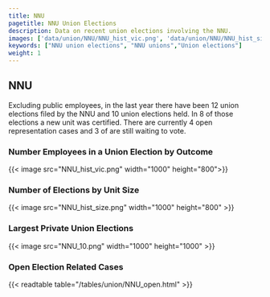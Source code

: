 ```yaml
---
title: NNU
pagetitle: NNU Union Elections
description: Data on recent union elections involving the NNU.
images: ['data/union/NNU/NNU_hist_vic.png', 'data/union/NNU/NNU_hist_size.png', 'data/union/NNU/NNU_10.png']
keywords: ["NNU union elections", "NNU unions","Union elections"]
weight: 1
---
```

##  NNU

Excluding public employees, in the last year there have been 12 union elections filed by the NNU and 10 union elections held. In 8 of those elections a new unit was certified. There are currently 4 open representation cases and 3 of are still waiting to vote.

### Number Employees in a Union Election by Outcome
{{< image src="NNU_hist_vic.png" width="1000" height="800">}}

### Number of Elections by Unit Size
{{< image src="NNU_hist_size.png" width="1000" height="800" >}}

### Largest Private Union Elections
{{< image src="NNU_10.png" width="1000" height="1000"  >}}

### Open Election Related Cases
{{< readtable table="/tables/union/NNU_open.html" >}}


